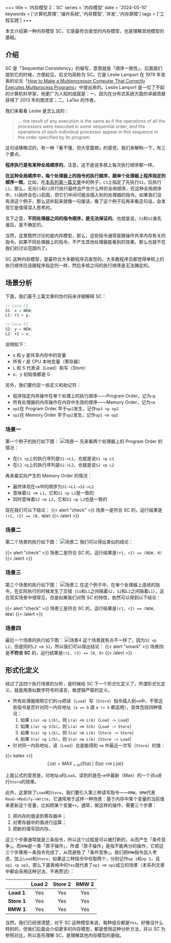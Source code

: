 +++
title = '内存模型 2：SC'
series = '内存模型'
date = '2024-05-10'
keywords = ['计算机原理', '操作系统', '内存模型', '并发', '内存屏障']
tags = ['工程实践']
+++

本文介绍第一种内存模型 SC，它是最符合直觉的内存模型，也是理解其他模型的基础。

## 介绍
SC 是「Sequential Consistency」的缩写，意思就是「顺序一致性」，后面我们提到它的时候，方便起见，后文均简称为 SC。它是 Leslie Lamport 在 1979 年发表的论文「[How to Make a Multiprocessor Computer That Correctly Executes Multiprocess Programs](https://www.microsoft.com/en-us/research/uploads/prod/2016/12/How-to-Make-a-Multiprocessor-Computer-That-Correctly-Executes-Multiprocess-Programs.pdf)」中提出来的。Leslie Lamport 是一位了不起的计算机科学家，他更广为人知的成就是：一、因为在分布式系统方面的卓越贡献获得了 2013 年的图灵奖；二、LaTex 的作者。

我们来看看 Leslie 是怎么说的：

> … the result of any execution is the same as if the operations of all the processors were executed in some sequential order, and the operations of each individual processor appear in this sequence in the order specified by its program.

这句话够晦涩的，有一种「看不懂，但大受震撼」的感觉。我们来解构一下，有三个要点。

**程序执行是有某种全局顺序的**。注意，这不是说多核上每次执行顺序都一样。

**在这种全局顺序中，每个处理器上的指令的执行顺序，跟单个处理器上程序指定的顺序一致**。比如，在[本系列第一篇文章](posts/memory-model/introduction/)中的例子，`C1`上指定了先执行`S1`，后执行`L1`，那么，无论`C1`和`C2`并行执行最终会产生什么样的全局顺序，在这种全局顺序中，`S1`始终会在`L1`前面，但它们中间可能会插入别的处理器的指令。如果我们没有讲这个例子，那么这听起来就像一句废话，看了这个例子后再来看这句话，会发现它是值得深入思考的。

言下之意，**不同处理器之间的指令顺序，是无法保证的**。也就是说，`S1`和`S2`谁先谁后，是不确定的。

当然，这里既然讨论的是内存模型，那么，这些指令通常是跟操作共享内存有关的指令。如果不同处理器上的指令，不产生其他处理器能看到的效果，那么也就不在我们的讨论范围内了。

SC 这种内存模型，是最符合大多数程序员直觉的。大多数程序员都觉得单核上的执行顺序应该跟程序指定的一样，然后多核之间的执行顺序是无法确定的。

## 场景分析
下面，我们基于上篇文章的伪代码来详细解释 SC：
```c
// Core C1
S1: x = NEW;
L1: r1 = y;
```

```c
// Core C2
S2: y = NEW;
L2: r2 = x;
```
说明如下：
- x 和 y 是共享内存中的变量
- 所有 r 是 CPU 本地变量（寄存器）
- L 和 S 代表读（Load）和写（Store）
- x、y 初始值都是 0

另外，我们要约定一些定义和助记符：

- 程序指定内存操作在单个处理上的执行顺序——Program Order，记为`<p`
- 所有处理器的内存操作在内存中生效的顺序——Memory Order，记为`<m`
- `op1`在 Program Order 早于`op2`发生，记作`op1 <p op2`
- `op1`在 Memory Order 早于`op2`发生，记作`op1 <m op2`

### 场景一
第一个例子的执行如下图：
![](img/sc1.svg "场景一")
先来看两个处理器上的 Program Order 的情况：
- 在`C1 <p`上的执行序列是`S1->L1`，也就是说`S1 <p L1`
- 在`C2 <p`上的执行序列是`S2->L2`，也就是说`S2 <p L2`

再来看实际产生的 Memory Order 的情况：
- 最终体现在`<m`中的顺序为`S1->L1->S2->L2`
- 意味着`S1 <m L1`，它和`S1 <p L1`是一致的
- 同时意味着`S2 <m L2`，它和`S2 <p L2`也是一致的

现在我们可以下结论：
{{< alert "check" >}}
场景一是符合 SC 的，运行结果是`(r1, r2) == (0, NEW)`
{{< /alert >}}

### 场景二
第二个场景的执行如下图：
![](img/sc2.svg "场景二")
我们可以得出类似的结论：

{{< alert "check" >}}
场景二是符合 SC 的，运行结果是`(r1, r2) == (NEW, 0)`
{{< /alert >}}

### 场景三
第三个场景的执行如下图：
![](img/sc3.svg "场景三")
在这个例子中，在单个处理器上连续的指令，在实际执行的时候发生了交错（`S1`和`L1`之间隔着`S2`，`S2`和`L2`之间隔着`L1`），这在现实场景中很常见，但是如果我们对照 SC 的特性，依然可以得到以下结论：

{{< alert "check" >}}
场景三是符合 SC 的，运行结果是`(r1, r2) == (NEW, NEW)`
{{< /alert >}}

### 场景四
最后一个场景的执行如下图：
![](img/sc4.svg "场景4")
这个场景就有点不一样了，因为`S2 <p L2`，但是同时`L2 <m S2`，所以我们可以得出结论：
{{< alert "xmark" >}}
场景四是**不符合 SC** 的，运行结果是`(r1, r2) == (0, 0)`
{{< /alert >}}

## 形式化定义
经过了这四个执行场景的分析，是时候给 SC 下一个形式化定义了。所谓形式化定义，就是用类似数学符号的语言，做逻辑严密的定义。

- 所有处理器按照它们的`<p`把读（`Load`）写（`Store`）指令插入到`<m`中，不管这些指令是否针对同一内存地址（`a == b` 或 `a != b` 都适用），具体包括四种情况：
  1. 如果 `L(a) <p L(b)`，则 `L(a) <m L(b)`（`Load -> Load`）
  2. 如果 `L(a) <p S(b)`，则 `L(a) <m S(b)`（`Load -> Store`）
  3. 如果 `S(a) <p L(b)`，则 `S(a) <m L(b)`（`Store -> Store`）
  4. 如果 `S(a) <p L(b)`，则 `S(a) <m L(b)`（`Store -> Load`）
- 针对同一内存地址，读（`Load`）总是能得到 `<m` 中最近一次写（`Store`）的值：

{{< katex >}}
$$
{L(a) = MAX_{<m} \{ S(a)\ |\ S(a)\ \text{<m} \ L(a)\}}
$$

上面公式的意思是，对地址`a`的`Load`，读到的是在`<m`中最新（Max）的一个对`a`进行`Store`的效果。

此外，这里除了`Load`和`Store`，我们要引入第三种读写指令——`RMW`。`RMW`代表`Read->Modify->Write`，它通常用于这样一种场景：基于内存中某个变量的当前值来更新这个变量，比如把某个变量`++`。通常，做这样的操作，需要三个步骤：
1. 把内存的值读到寄存器中；
2. 对寄存器中的值进行运算；
3. 把新的值写回内存。

这三个步骤通常就是三条指令，所以这个过程是可以被打断的，从而产生「条件竞争」。而`RMW`是一类「原子操作」，所谓「原子操作」是指不能再分的操作，它把这三个步骤用一条指令完成了，从而避免了「条件竞争」。我们把`RMW`指令加入考虑，加上`Load`和`Store`，如果这三种指令中任取两个，分别记作`op 1`和`op 2`，且`op1 <p op2`，那么下面表格中的`Yes`就代表了`op1 <m op2`成立的场景（本系列文章中都会采用这种记法，不再赘述）：

|             | Load 2 | Store 2 | RMW 2 |
|:-----------:|:------:|:-------:|:-----:|
| **Load 1**  | Yes    | Yes     | Yes   |
| **Store 1** | Yes    | Yes     | Yes   |
| **RMW 1**   | Yes    | Yes     | Yes   |

当然，我们已经很清楚，对于 SC 这种模型来说，每种组合都是`Yes`。好像没什么特别的，但我们后面会介绍更多的内存模型，都是使用这种分析方法，并以 SC 为参照对比，所以首先理解 SC，是理解其他内存模型的基础。